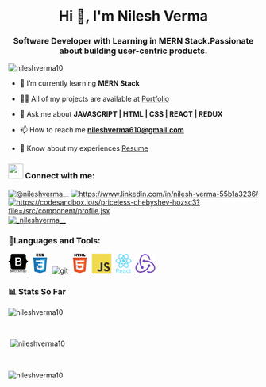 <h1 align="center">Hi 👋, I'm Nilesh Verma</h1>
<h3 align="center">Software Developer with Learning in MERN Stack.Passionate about building user-centric products.</h3>

<p align="left"> <img src="https://komarev.com/ghpvc/?username=nileshverma10&label=Profile%20views&color=0e75b6&style=flat" alt="nileshverma10" /> </p>

- 🌱 I’m currently learning **MERN Stack**

- 👨‍💻 All of my projects are available at [Portfolio](https://portfolio-nileshverma10.vercel.app)

- 💬 Ask me about **JAVASCRIPT | HTML | CSS | REACT | REDUX**

- 📫 How to reach me **nileshverma610@gmail.com**

- 📄 Know about my experiences [Resume](https://drive.google.com/file/d/1ftc2lRvvtSYk6z3ki4tb74EZlM6ylPVN/view?usp=sharing)
<h3 align="left">
  <img
    src="https://emoji.slack-edge.com/T02ENN9T1FE/typingcat/694c7095d89e65d7.gif"
    height="30"
    width="30"
  />
  Connect with me:
</h3>

<p align="left">
<a href="https://twitter.com/@nileshverma__" target="blank"><img align="center" src="https://raw.githubusercontent.com/rahuldkjain/github-profile-readme-generator/master/src/images/icons/Social/twitter.svg" alt="@nileshverma__" height="30" width="40" /></a>
<a href="https://linkedin.com/in/https://www.linkedin.com/in/nilesh-verma-55b1a3236/" target="blank"><img align="center" src="https://raw.githubusercontent.com/rahuldkjain/github-profile-readme-generator/master/src/images/icons/Social/linked-in-alt.svg" alt="https://www.linkedin.com/in/nilesh-verma-55b1a3236/" height="30" width="40" /></a>
<a href="https://codesandbox.com/https://codesandbox.io/s/priceless-chebyshev-hozsc3?file=/src/component/profile.jsx" target="blank"><img align="center" src="https://raw.githubusercontent.com/rahuldkjain/github-profile-readme-generator/master/src/images/icons/Social/codesandbox.svg" alt="https://codesandbox.io/s/priceless-chebyshev-hozsc3?file=/src/component/profile.jsx" height="30" width="40" /></a>
<a href="https://instagram.com/_nileshverma__" target="blank"><img align="center" src="https://raw.githubusercontent.com/rahuldkjain/github-profile-readme-generator/master/src/images/icons/Social/instagram.svg" alt="_nileshverma__" height="30" width="40" /></a>
</p>

<h3 align="left"> 🚀Languages and Tools:</h3>
<p align="left"> <a href="https://getbootstrap.com" target="_blank" rel="noreferrer"> <img src="https://raw.githubusercontent.com/devicons/devicon/master/icons/bootstrap/bootstrap-plain-wordmark.svg" alt="bootstrap" width="40" height="40"/> </a> <a href="https://www.w3schools.com/css/" target="_blank" rel="noreferrer"> <img src="https://raw.githubusercontent.com/devicons/devicon/master/icons/css3/css3-original-wordmark.svg" alt="css3" width="40" height="40"/> </a> <a href="https://git-scm.com/" target="_blank" rel="noreferrer"> <img src="https://www.vectorlogo.zone/logos/git-scm/git-scm-icon.svg" alt="git" width="40" height="40"/> </a> <a href="https://www.w3.org/html/" target="_blank" rel="noreferrer"> <img src="https://raw.githubusercontent.com/devicons/devicon/master/icons/html5/html5-original-wordmark.svg" alt="html5" width="40" height="40"/> </a> <a href="https://developer.mozilla.org/en-US/docs/Web/JavaScript" target="_blank" rel="noreferrer"> <img src="https://raw.githubusercontent.com/devicons/devicon/master/icons/javascript/javascript-original.svg" alt="javascript" width="40" height="40"/> </a> <a href="https://reactjs.org/" target="_blank" rel="noreferrer"> <img src="https://raw.githubusercontent.com/devicons/devicon/master/icons/react/react-original-wordmark.svg" alt="react" width="40" height="40"/> </a> <a href="https://redux.js.org" target="_blank" rel="noreferrer"> <img src="https://raw.githubusercontent.com/devicons/devicon/master/icons/redux/redux-original.svg" alt="redux" width="40" height="40"/> </a> </p>
<h3 align="left">📊 Stats So Far</h3>
<p align= "centre"><img align="centre" src="https://github-readme-stats.vercel.app/api/top-langs?username=nileshverma10&show_icons=true&locale=en&layout=compact" alt="nileshverma10" /></p>

<br />
<p align= "centre">&nbsp;<img align="center" src="https://github-readme-stats.vercel.app/api?username=nileshverma10&show_icons=true&locale=en" alt="nileshverma10" /></p>

<br />
<p align= "centre"><img align="center" src="https://github-readme-streak-stats.herokuapp.com/?user=nileshverma10&" alt="nileshverma10" /></p>
<br />
<br />
